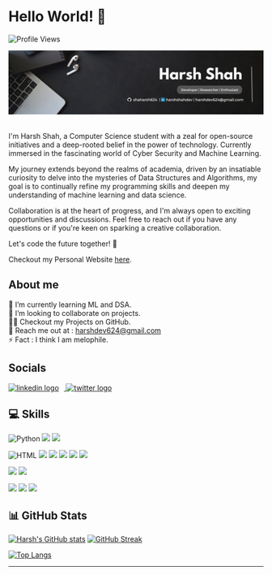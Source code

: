 # Hello World! 👋

![Profile Views](https://komarev.com/ghpvc/?username=shaharsh624&label=Profile+Views)

<div align="center">
  <img src="Images/NewCover.png"/>
</div>
<br>

I'm Harsh Shah, a Computer Science student with a zeal for open-source initiatives and a deep-rooted belief in the power of technology. Currently immersed in the fascinating world of Cyber Security and Machine Learning.


My journey extends beyond the realms of academia, driven by an insatiable curiosity to delve into the mysteries of Data Structures and Algorithms, my goal is to continually refine my programming skills and deepen my understanding of machine learning and data science.

Collaboration is at the heart of progress, and I'm always open to exciting opportunities and discussions. Feel free to reach out if you have any questions or if you're keen on sparking a creative collaboration.

Let's code the future together! 🌟

Checkout my Personal Website <a href="https://shaharsh.vercel.app/" target="_blank">here</a>.


## About me

🔭 I’m currently learning ML and DSA.  
👯 I’m looking to collaborate on projects.  
👨‍💻 Checkout my Projects on GitHub.  
📧 Reach me out at : [harshdev624@gmail.com](mailto:harsh.dev624@gmail.com)  
⚡ Fact : I think I am melophile.

## Socials

<div align="left">
  <a href="https://linkedin.com/in/harshshahdev" target="_blank">
    <img src="https://raw.githubusercontent.com/maurodesouza/profile-readme-generator/master/src/assets/icons/social/linkedin/default.svg" width="35" height="35" alt="linkedin logo" style="margin-right: 10px;"/>
  </a>
  <a href="https://twitter.com/_shaharshhh" target="_blank">
    <img src="https://raw.githubusercontent.com/maurodesouza/profile-readme-generator/master/src/assets/icons/social/twitter/default.svg" width="35" height="35"  alt="twitter logo" style="margin-right: 10px;" />
  </a>
</div>

## 💻 Skills

![Python](https://img.shields.io/badge/Python-14354C?style=for-the-badge&logo=python&logoColor=white)
![](https://img.shields.io/badge/Java-ED8B00?style=for-the-badge&logo=openjdk&logoColor=white)
![](https://img.shields.io/badge/C%2B%2B-00599C?style=for-the-badge&logo=c%2B%2B&logoColor=white)

![HTML](https://img.shields.io/badge/HTML5-E34F26?style=for-the-badge&logo=html5&logoColor=white)
![](https://img.shields.io/badge/CSS3-1572B6?style=for-the-badge&logo=css3&logoColor=white)
![](https://img.shields.io/badge/JavaScript-323330?style=for-the-badge&logo=javascript&logoColor=F7DF1E)
![](https://img.shields.io/badge/Node.js-43853D?style=for-the-badge&logo=node.js&logoColor=white)
![](https://img.shields.io/badge/Bootstrap-563D7C?style=for-the-badge&logo=bootstrap&logoColor=white)
![](https://img.shields.io/badge/React-20232A?style=for-the-badge&logo=react&logoColor=61DAFB)

![](https://img.shields.io/badge/MySQL-00000F?style=for-the-badge&logo=mysql&logoColor=white)
![](https://img.shields.io/badge/MongoDB-4EA94B?style=for-the-badge&logo=mongodb&logoColor=white)

![](https://img.shields.io/badge/TensorFlow-FF6F00?style=for-the-badge&logo=tensorflow&logoColor=white)
![](https://img.shields.io/badge/GIT-E44C30?style=for-the-badge&logo=git&logoColor=white)
![](https://img.shields.io/badge/Google_Cloud-4285F4?style=for-the-badge&logo=google-cloud&logoColor=white)



## 📊 GitHub Stats

[![Harsh's GitHub stats](https://github-readme-stats.vercel.app/api?username=shaharsh624&count_private=true&show_icons=true&theme=github_dark)](https://github.com/anuraghazra/github-readme-stats) [![GitHub Streak](https://github-readme-streak-stats.herokuapp.com?user=shaharsh624&theme=github-dark&background=0D1117&border=FFFFFF&stroke=4B8DDA&currStreakNum=C3D1D9&ring=1B2F45&sideLabels=C3D1D9&sideNums=C3D1D9&currStreakLabel=C3D1D9&dates=767F84)](https://git.io/streak-stats)

[![Top Langs](https://github-readme-stats.vercel.app/api/top-langs/?username=shaharsh624&layout=compact&hide_progress=true&theme=github_dark&langs_count=10)](https://github.com/anuraghazra/github-readme-stats)

<hr>
